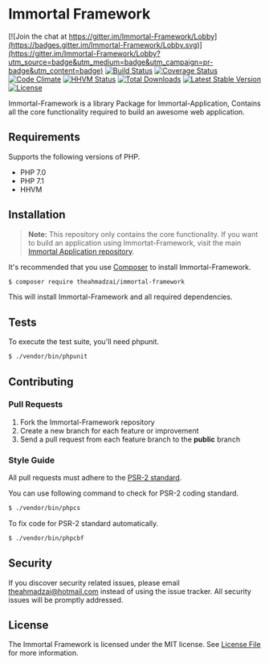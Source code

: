 # Immortal Framework

[![Join the chat at https://gitter.im/Immortal-Framework/Lobby](https://badges.gitter.im/Immortal-Framework/Lobby.svg)](https://gitter.im/Immortal-Framework/Lobby?utm_source=badge&utm_medium=badge&utm_campaign=pr-badge&utm_content=badge)
[![Build Status](https://travis-ci.org/theahmadzai/Immortal-Framework.svg?branch=master)](https://travis-ci.org/theahmadzai/Immortal-Framework)
[![Coverage Status](https://coveralls.io/repos/github/theahmadzai/Immortal-Framework/badge.svg?branch=master)](https://coveralls.io/github/theahmadzai/Immortal-Framework?branch=master)
[![Code Climate](https://codeclimate.com/github/theahmadzai/Immortal-Framework/badges/gpa.svg)](https://codeclimate.com/github/theahmadzai/Immortal-Framework)
[![HHVM Status](http://hhvm.h4cc.de/badge/theahmadzai/immortal-framework.svg?style=flat)](http://hhvm.h4cc.de/package/theahmadzai/immortal-framework)
[![Total Downloads](https://poser.pugx.org/theahmadzai/immortal-framework/downloads)](https://packagist.org/packages/theahmadzai/immortal-framework)
[![Latest Stable Version](https://poser.pugx.org/theahmadzai/immortal-framework/v/stable)](https://packagist.org/packages/theahmadzai/immortal-framework)
[![License](https://poser.pugx.org/theahmadzai/immortal-framework/license)](https://packagist.org/packages/theahmadzai/immortal-framework)

Immortal-Framework is a library Package for Immortal-Application, Contains all the core functionality required to build an awesome web application.

## Requirements

Supports the following versions of PHP.

- PHP 7.0
- PHP 7.1
- HHVM

## Installation

> **Note:** This repository only contains the core functionality. If you want to build an application using Immortat-Framework, visit the main [Immortal Application repository](https://github.com/theahmadzai/immortal-application).

It's recommended that you use [Composer](https://getcomposer.org/) to install Immortal-Framework.

```bash
$ composer require theahmadzai/immortal-framework
```

This will install Immortal-Framework and all required dependencies.

## Tests

To execute the test suite, you'll need phpunit.

```bash
$ ./vendor/bin/phpunit
```

## Contributing

### Pull Requests

1. Fork the Immortal-Framework repository
2. Create a new branch for each feature or improvement
3. Send a pull request from each feature branch to the **public** branch

### Style Guide

All pull requests must adhere to the [PSR-2 standard](https://github.com/php-fig/fig-standards/blob/master/accepted/PSR-2-coding-style-guide.md).

You can use following command to check for PSR-2 coding standard.

```bash
$ ./vendor/bin/phpcs
```

To fix code for PSR-2 standard automatically.

```bash
$ ./vendor/bin/phpcbf
```

## Security

If you discover security related issues, please email theahmadzai@hotmail.com instead of using the issue tracker. All security issues will be promptly addressed.

## License

The Immortal Framework is licensed under the MIT license. See [License File](LICENSE.md) for more information.
